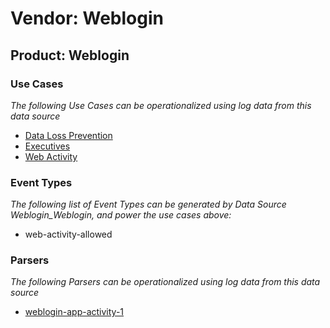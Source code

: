 Vendor: Weblogin
================
Product: Weblogin
-----------------

### Use Cases

_The following Use Cases can be operationalized using log data from this data source_

* [Data Loss Prevention](usecase_data_loss_prevention.md)
* [Executives](usecase_executives.md)
* [Web Activity](usecase_web_activity.md)


### Event Types

_The following list of Event Types can be generated by Data Source Weblogin_Weblogin, and power the use cases above:_

- web-activity-allowed


### Parsers

_The following Parsers can be operationalized using log data from this data source_

* [weblogin-app-activity-1](parserContent_weblogin-app-activity-1.md)
